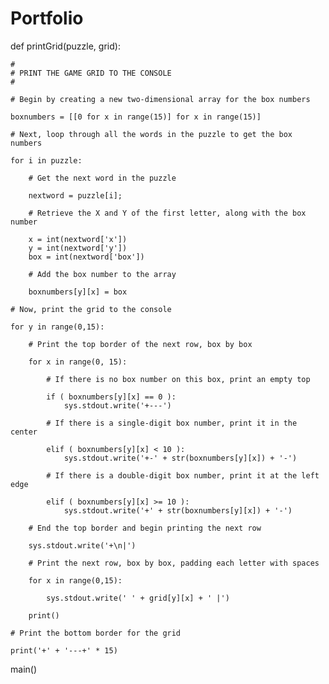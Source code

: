 # Portfolio
def printGrid(puzzle, grid):

    #
    # PRINT THE GAME GRID TO THE CONSOLE
    #

    # Begin by creating a new two-dimensional array for the box numbers
    
    boxnumbers = [[0 for x in range(15)] for x in range(15)]

    # Next, loop through all the words in the puzzle to get the box numbers

    for i in puzzle:

        # Get the next word in the puzzle

        nextword = puzzle[i];

        # Retrieve the X and Y of the first letter, along with the box number

        x = int(nextword['x'])
        y = int(nextword['y'])
        box = int(nextword['box'])

        # Add the box number to the array

        boxnumbers[y][x] = box

    # Now, print the grid to the console

    for y in range(0,15):

        # Print the top border of the next row, box by box

        for x in range(0, 15):

            # If there is no box number on this box, print an empty top

            if ( boxnumbers[y][x] == 0 ):
                sys.stdout.write('+---')

            # If there is a single-digit box number, print it in the center
            
            elif ( boxnumbers[y][x] < 10 ):
                sys.stdout.write('+-' + str(boxnumbers[y][x]) + '-')

            # If there is a double-digit box number, print it at the left edge
                
            elif ( boxnumbers[y][x] >= 10 ):
                sys.stdout.write('+' + str(boxnumbers[y][x]) + '-')

        # End the top border and begin printing the next row
        
        sys.stdout.write('+\n|')

        # Print the next row, box by box, padding each letter with spaces

        for x in range(0,15):

            sys.stdout.write(' ' + grid[y][x] + ' |')

        print()

    # Print the bottom border for the grid

    print('+' + '---+' * 15)

    
main()

